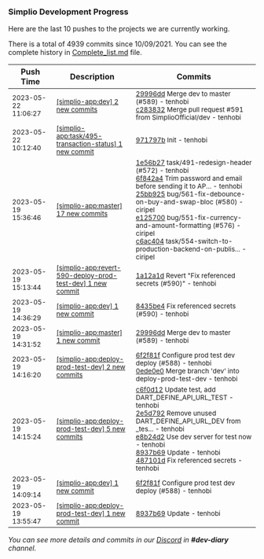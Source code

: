 
### Simplio Development Progress

Here are the last 10 pushes to the projects we are currently working.

There is a total of 4939 commits since 10/09/2021. You can see the complete history in
 [Complete_list.md](Complete_list.md) file.

| Push Time | Description | Commits |
| --- | --- | --- |
| <sub>2023-05-22 11:06:27</sub> | <sub>[[simplio-app:dev] 2 new commits](https://github.com/SimplioOfficial/simplio-app/compare/8435be4f5580...c2838329451a)</sub> | <sub>[29996dd](https://github.com/SimplioOfficial/simplio-app/commit/29996dd9d6640b07d501fef704b9b59afc5c0561) Merge dev to master (#589) - tenhobi<br>[c283832](https://github.com/SimplioOfficial/simplio-app/commit/c2838329451aaecca239591793909097c214c1cd) Merge pull request #591 from SimplioOfficial/dev - tenhobi</sub> |
| <sub>2023-05-22 10:12:40</sub> | <sub>[[simplio-app:task/495\-transaction\-status] 1 new commit](https://github.com/SimplioOfficial/simplio-app/commit/971797bf2cdf7d57333ce96611c548cb73cb81cd)</sub> | <sub>[971797b](https://github.com/SimplioOfficial/simplio-app/commit/971797bf2cdf7d57333ce96611c548cb73cb81cd) Init - tenhobi</sub> |
| <sub>2023-05-19 15:36:46</sub> | <sub>[[simplio-app:master] 17 new commits](https://github.com/SimplioOfficial/simplio-app/compare/29996dd9d664...c2838329451a)</sub> | <sub>[1e56b27](https://github.com/SimplioOfficial/simplio-app/commit/1e56b278d21a7e02c6684f4d3981aa773599cf36) task/491-redesign-header (#572) - tenhobi<br>[6f842a4](https://github.com/SimplioOfficial/simplio-app/commit/6f842a487c7a942f3844448a65623d285ab99def) Trim password and email before sending it to AP... - tenhobi<br>[25bb925](https://github.com/SimplioOfficial/simplio-app/commit/25bb925a9dc944169e50199502ddce88d26e5298) bug/561-fix-debounce-on-buy-and-swap-bloc (#580) - ciripel<br>[e125700](https://github.com/SimplioOfficial/simplio-app/commit/e12570096cb73fb12bc7cbd112228ff8b595179a) bug/551-fix-currency-and-amount-formatting (#576) - ciripel<br>[c6ac404](https://github.com/SimplioOfficial/simplio-app/commit/c6ac404b98267da9ef179b53e73a8ce873373d85) task/554-switch-to-production-backend-on-publis... - ciripel</sub> |
| <sub>2023-05-19 15:13:44</sub> | <sub>[[simplio-app:revert\-590\-deploy\-prod\-test\-dev] 1 new commit](https://github.com/SimplioOfficial/simplio-app/commit/1a12a1dcf1e4c063de3fce39352b7db4105b4412)</sub> | <sub>[1a12a1d](https://github.com/SimplioOfficial/simplio-app/commit/1a12a1dcf1e4c063de3fce39352b7db4105b4412) Revert "Fix referenced secrets (#590)" - tenhobi</sub> |
| <sub>2023-05-19 14:36:29</sub> | <sub>[[simplio-app:dev] 1 new commit](https://github.com/SimplioOfficial/simplio-app/commit/8435be4f558047f142b8c47714a6d4f6a467b7c3)</sub> | <sub>[8435be4](https://github.com/SimplioOfficial/simplio-app/commit/8435be4f558047f142b8c47714a6d4f6a467b7c3) Fix referenced secrets (#590) - tenhobi</sub> |
| <sub>2023-05-19 14:31:52</sub> | <sub>[[simplio-app:master] 1 new commit](https://github.com/SimplioOfficial/simplio-app/commit/29996dd9d6640b07d501fef704b9b59afc5c0561)</sub> | <sub>[29996dd](https://github.com/SimplioOfficial/simplio-app/commit/29996dd9d6640b07d501fef704b9b59afc5c0561) Merge dev to master (#589) - tenhobi</sub> |
| <sub>2023-05-19 14:16:20</sub> | <sub>[[simplio-app:deploy\-prod\-test\-dev] 2 new commits](https://github.com/SimplioOfficial/simplio-app/compare/487101ddef2d...0ede0e097b42)</sub> | <sub>[6f2f81f](https://github.com/SimplioOfficial/simplio-app/commit/6f2f81f679b8884e703d9859b0b4f8f274cc14ef) Configure prod test dev deploy (#588) - tenhobi<br>[0ede0e0](https://github.com/SimplioOfficial/simplio-app/commit/0ede0e097b42f197f28e5f817cb6ab1f0b6d7f86) Merge branch 'dev' into deploy-prod-test-dev - tenhobi</sub> |
| <sub>2023-05-19 14:15:24</sub> | <sub>[[simplio-app:deploy\-prod\-test\-dev] 5 new commits](https://github.com/SimplioOfficial/simplio-app/compare/c6f0d1227d9b^...487101ddef2d)</sub> | <sub>[c6f0d12](https://github.com/SimplioOfficial/simplio-app/commit/c6f0d1227d9b97be24b0c5938acd869ba6d99cca) Update test, add DART_DEFINE_API_URL_TEST - tenhobi<br>[2e5d792](https://github.com/SimplioOfficial/simplio-app/commit/2e5d7927718576100e84bf80d29599c15378bcca) Remove unused DART_DEFINE_API_URL_DEV from _tes... - tenhobi<br>[e8b24d2](https://github.com/SimplioOfficial/simplio-app/commit/e8b24d2a4086bc1055761da19f8efab62a42b0bb) Use dev server for test now - tenhobi<br>[8937b69](https://github.com/SimplioOfficial/simplio-app/commit/8937b693e7f815ea6be2e13a0c11449c0895d36d) Update - tenhobi<br>[487101d](https://github.com/SimplioOfficial/simplio-app/commit/487101ddef2dfdeddca4c8d478d34a30ede780e9) Fix referenced secrets - tenhobi</sub> |
| <sub>2023-05-19 14:09:14</sub> | <sub>[[simplio-app:dev] 1 new commit](https://github.com/SimplioOfficial/simplio-app/commit/6f2f81f679b8884e703d9859b0b4f8f274cc14ef)</sub> | <sub>[6f2f81f](https://github.com/SimplioOfficial/simplio-app/commit/6f2f81f679b8884e703d9859b0b4f8f274cc14ef) Configure prod test dev deploy (#588) - tenhobi</sub> |
| <sub>2023-05-19 13:55:47</sub> | <sub>[[simplio-app:deploy\-prod\-test\-dev] 1 new commit](https://github.com/SimplioOfficial/simplio-app/commit/8937b693e7f815ea6be2e13a0c11449c0895d36d)</sub> | <sub>[8937b69](https://github.com/SimplioOfficial/simplio-app/commit/8937b693e7f815ea6be2e13a0c11449c0895d36d) Update - tenhobi</sub> |

_You can see more details and commits in our [Discord](https://discord.gg/aKhjuwZmdP) in **#dev-diary** channel._
